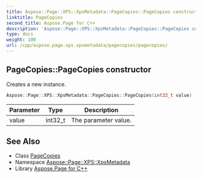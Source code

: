 ```yaml
---
title: Aspose::Page::XPS::XpsMetadata::PageCopies::PageCopies constructor
linktitle: PageCopies
second_title: Aspose.Page for C++
description: 'Aspose::Page::XPS::XpsMetadata::PageCopies::PageCopies constructor. Creates a new instance in C++.'
type: docs
weight: 100
url: /cpp/aspose.page.xps.xpsmetadata/pagecopies/pagecopies/
---
```

## PageCopies::PageCopies constructor


Creates a new instance.

```cpp
Aspose::Page::XPS::XpsMetadata::PageCopies::PageCopies(int32_t value)
```


| Parameter | Type | Description |
| --- | --- | --- |
| value | int32_t | The parameter value. |

## See Also

* Class [PageCopies](../)
* Namespace [Aspose::Page::XPS::XpsMetadata](../../)
* Library [Aspose.Page for C++](../../../)
